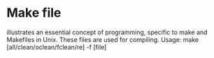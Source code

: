 # Make file
illustrates an essential concept of programming, specific to make and Makefiles in Unix. These files are used for compiling. Usage: make [all/clean/oclean/fclean/re] -f [file]

